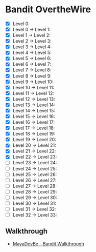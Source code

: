# Bandit OvertheWire

- [X] Level 0:
- [X] Level 0 -> Level 1:
- [X] Level 1 -> Level 2:
- [X] Level 2 -> Level 3:
- [X] Level 3 -> Level 4:
- [X] Level 4 -> Level 5:
- [X] Level 5 -> Level 6:
- [X] Level 6 -> Level 7:
- [X] Level 7 -> Level 8:
- [X] Level 8 -> Level 9:
- [X] Level 9 -> Level 10:
- [X] Level 10 -> Level 11:
- [X] Level 11 -> Level 12:
- [X] Level 12 -> Level 13:
- [X] Level 13 -> Level 14:
- [X] Level 14 -> Level 15:
- [X] Level 15 -> Level 16:
- [X] Level 16 -> Level 17:
- [X] Level 17 -> Level 18:
- [X] Level 18 -> Level 19:
- [X] Level 19 -> Level 20:
- [X] Level 20 -> Level 21:
- [X] Level 21 -> Level 22:
- [X] Level 22 -> Level 23:
- [ ] Level 23 -> Level 24:
- [ ] Level 24 -> Level 25:
- [ ] Level 25 -> Level 26:
- [ ] Level 26 -> Level 27:
- [ ] Level 27 -> Level 28:
- [ ] Level 28 -> Level 29:
- [ ] Level 29 -> Level 30:
- [ ] Level 30 -> Level 31:
- [ ] Level 31 -> Level 32:
- [ ] Level 32 -> Level 33:

## Walkthrough

- [MayaDevBe - Bandit Walkthrough](https://mayadevbe.me/posts/overthewire/bandit/overview/)
